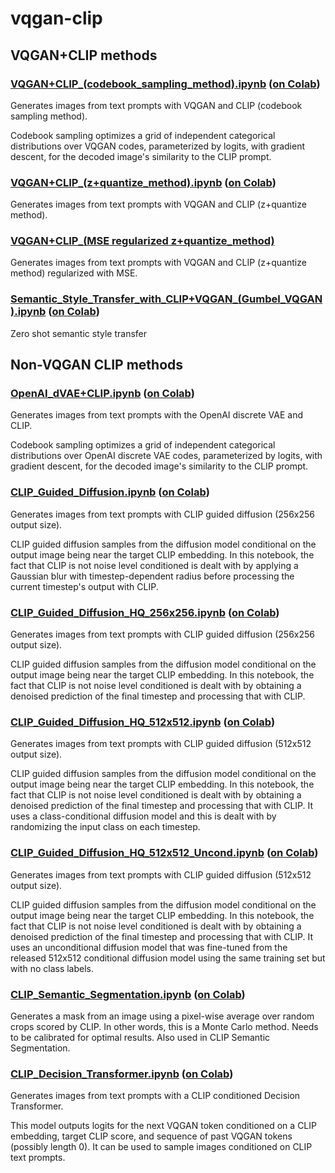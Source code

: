 # vqgan-clip

## VQGAN+CLIP methods

### [VQGAN+CLIP_(codebook_sampling_method).ipynb](https://github.com/EleutherAI/vqgan-clip/blob/main/VQGAN%2BCLIP_(codebook_sampling_method).ipynb) ([on Colab](https://colab.research.google.com/drive/15UwYDsnNeldJFHJ9NdgYBYeo6xPmSelP))

Generates images from text prompts with VQGAN and CLIP (codebook sampling method).

Codebook sampling optimizes a grid of independent categorical distributions over VQGAN codes, parameterized by logits, with gradient descent, for the decoded image's similarity to the CLIP prompt.

### [VQGAN+CLIP_(z+quantize_method).ipynb](https://github.com/EleutherAI/vqgan-clip/blob/main/VQGAN%2BCLIP_(z%2Bquantize_method).ipynb) ([on Colab](https://colab.research.google.com/drive/1L8oL-vLJXVcRzCFbPwOoMkPKJ8-aYdPN))

Generates images from text prompts with VQGAN and CLIP (z+quantize method).

### [VQGAN+CLIP_(MSE regularized z+quantize_method)](https://github.com/EleutherAI/vqgan-clip/blob/main/notebooks/VQGAN%2BCLIP_(MSE%20regularized%20z%2Bquantize_method).ipynb)

Generates images from text prompts with VQGAN and CLIP (z+quantize method) regularized with MSE.

### [Semantic_Style_Transfer_with_CLIP+VQGAN_(Gumbel_VQGAN).ipynb](https://github.com/EleutherAI/vqgan-clip/blob/main/Semantic_Style_Transfer_with_CLIP%2BVQGAN_(Gumbel_VQGAN).ipynb) ([on Colab](https://colab.research.google.com/drive/1kNZYKlGRkkW4SDoawnq1ZoH0jhnX_jlV))

Zero shot semantic style transfer

## Non-VQGAN CLIP methods

### [OpenAI_dVAE+CLIP.ipynb](https://github.com/EleutherAI/vqgan-clip/blob/main/OpenAI_dVAE%2BCLIP.ipynb) ([on Colab](https://colab.research.google.com/drive/10DzGECHlEnL4oeqsN-FWCkIe_sq3wVqt))

Generates images from text prompts with the OpenAI discrete VAE and CLIP.

Codebook sampling optimizes a grid of independent categorical distributions over OpenAI discrete VAE codes, parameterized by logits, with gradient descent, for the decoded image's similarity to the CLIP prompt.

### [CLIP_Guided_Diffusion.ipynb](https://github.com/EleutherAI/vqgan-clip/blob/main/CLIP_Guided_Diffusion.ipynb) ([on Colab](https://colab.research.google.com/drive/1ED6_MYVXTApBHzQObUPaaMolgf9hZOOF))

Generates images from text prompts with CLIP guided diffusion (256x256 output size).

CLIP guided diffusion samples from the diffusion model conditional on the output image being near the target CLIP embedding. In this notebook, the fact that CLIP is not noise level conditioned is dealt with by applying a Gaussian blur with timestep-dependent radius before processing the current timestep's output with CLIP.

### [CLIP_Guided_Diffusion_HQ_256x256.ipynb](https://github.com/EleutherAI/vqgan-clip/blob/main/CLIP_Guided_Diffusion_HQ_256x256.ipynb) ([on Colab](https://colab.research.google.com/drive/12a_Wrfi2_gwwAuN3VvMTwVMz9TfqctNj))

Generates images from text prompts with CLIP guided diffusion (256x256 output size).

CLIP guided diffusion samples from the diffusion model conditional on the output image being near the target CLIP embedding. In this notebook, the fact that CLIP is not noise level conditioned is dealt with by obtaining a denoised prediction of the final timestep and processing that with CLIP.

### [CLIP_Guided_Diffusion_HQ_512x512.ipynb](https://github.com/EleutherAI/vqgan-clip/blob/main/CLIP_Guided_Diffusion_HQ_512x512.ipynb) ([on Colab](https://colab.research.google.com/drive/1V66mUeJbXrTuQITvJunvnWVn96FEbSI3))

Generates images from text prompts with CLIP guided diffusion (512x512 output size).

CLIP guided diffusion samples from the diffusion model conditional on the output image being near the target CLIP embedding. In this notebook, the fact that CLIP is not noise level conditioned is dealt with by obtaining a denoised prediction of the final timestep and processing that with CLIP. It uses a class-conditional diffusion model and this is dealt with by randomizing the input class on each timestep.

### [CLIP_Guided_Diffusion_HQ_512x512_Uncond.ipynb](https://github.com/EleutherAI/vqgan-clip/blob/main/CLIP_Guided_Diffusion_HQ_512x512_Uncond.ipynb) ([on Colab](https://colab.research.google.com/drive/1QBsaDAZv8np29FPbvjffbE1eytoJcsgA))

Generates images from text prompts with CLIP guided diffusion (512x512 output size).

CLIP guided diffusion samples from the diffusion model conditional on the output image being near the target CLIP embedding. In this notebook, the fact that CLIP is not noise level conditioned is dealt with by obtaining a denoised prediction of the final timestep and processing that with CLIP. It uses an unconditional diffusion model that was fine-tuned from the released 512x512 conditional diffusion model using the same training set but with no class labels.

### [CLIP_Semantic_Segmentation.ipynb](https://github.com/EleutherAI/vqgan-clip/blob/main/CLIP_Semantic_Segmentation.ipynb) ([on Colab](https://colab.research.google.com/drive/1BMfl0s0kdgQOTNfeJSF2n6x7Y4D3IyeZ))

Generates a mask from an image using a pixel-wise average over random crops scored by CLIP. In other words, this is a Monte Carlo method. Needs to be calibrated for optimal results. Also used in CLIP Semantic Segmentation.

### [CLIP_Decision_Transformer.ipynb](https://github.com/EleutherAI/vqgan-clip/blob/main/CLIP_Decision_Transformer.ipynb) ([on Colab](https://colab.research.google.com/drive/1dFV3GCR5kasYiAl8Bl4fBlLOCdCfjufI))

Generates images from text prompts with a CLIP conditioned Decision Transformer.

This model outputs logits for the next VQGAN token conditioned on a CLIP embedding, target CLIP score, and sequence of past VQGAN tokens (possibly length 0). It can be used to sample images conditioned on CLIP text prompts.

